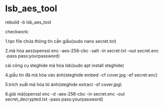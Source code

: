 # lsb_aes_tool
rebuild -b lsb_aes_tool

checkwork:

1.tạo file chứa thông tin cần giấu(sudo nano secret.txt)

2.mã hóa aes(openssl enc -aes-256-cbc -salt -in secret.txt -out secret.enc -pass pass:yourpassword)

cài công cụ steghide mã hóa lsb(sudo apt install steghide)

4.giấu tin đã mã hóa vào ảnh(steghide embed -cf cover.jpg -ef secret.enc)

5.trích xuất mã hóa từ ảnh(steghide extract -sf cover.jpg)

6.giải mã(openssl enc -d -aes-256-cbc -in secret.enc -out secret_decrypted.txt -pass pass:yourpassword)
